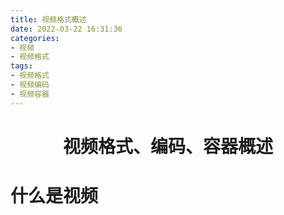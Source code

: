 ```yaml
---
title: 视频格式概述
date: 2022-03-22 16:31:36
categories:
- 视频
- 视频格式
tags:
- 视频格式
- 视频编码
- 视频容器
---
```


<h1 align="center">视频格式、编码、容器概述</h1>

# 什么是视频


